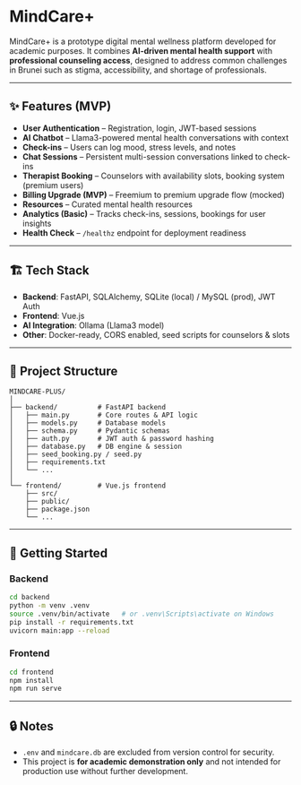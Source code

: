 # MindCare+

MindCare+ is a prototype digital mental wellness platform developed for academic purposes.
It combines **AI-driven mental health support** with **professional counseling access**, designed to address common challenges in Brunei such as stigma, accessibility, and shortage of professionals.

---

## ✨ Features (MVP)

* **User Authentication** – Registration, login, JWT-based sessions
* **AI Chatbot** – Llama3-powered mental health conversations with context
* **Check-ins** – Users can log mood, stress levels, and notes
* **Chat Sessions** – Persistent multi-session conversations linked to check-ins
* **Therapist Booking** – Counselors with availability slots, booking system (premium users)
* **Billing Upgrade (MVP)** – Freemium to premium upgrade flow (mocked)
* **Resources** – Curated mental health resources
* **Analytics (Basic)** – Tracks check-ins, sessions, bookings for user insights
* **Health Check** – `/healthz` endpoint for deployment readiness

---

## 🏗️ Tech Stack

* **Backend**: FastAPI, SQLAlchemy, SQLite (local) / MySQL (prod), JWT Auth
* **Frontend**: Vue.js
* **AI Integration**: Ollama (Llama3 model)
* **Other**: Docker-ready, CORS enabled, seed scripts for counselors & slots

---

## 📂 Project Structure

```
MINDCARE-PLUS/
│
├── backend/          # FastAPI backend
│   ├── main.py       # Core routes & API logic
│   ├── models.py     # Database models
│   ├── schema.py     # Pydantic schemas
│   ├── auth.py       # JWT auth & password hashing
│   ├── database.py   # DB engine & session
│   ├── seed_booking.py / seed.py
│   ├── requirements.txt
│   └── ...
│
└── frontend/         # Vue.js frontend
    ├── src/
    ├── public/
    ├── package.json
    └── ...
```

---

## 🚀 Getting Started

### Backend

```bash
cd backend
python -m venv .venv
source .venv/bin/activate   # or .venv\Scripts\activate on Windows
pip install -r requirements.txt
uvicorn main:app --reload
```

### Frontend

```bash
cd frontend
npm install
npm run serve
```

---

## 🔒 Notes

* `.env` and `mindcare.db` are excluded from version control for security.
* This project is **for academic demonstration only** and not intended for production use without further development.
